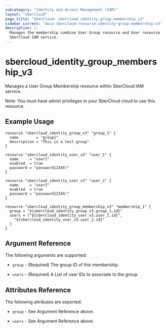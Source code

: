 ```yaml
---
subcategory: "Identity and Access Management (IAM)"
layout: "sbercloud"
page_title: "SberCloud: sbercloud_identity_group_membership_v3"
sidebar_current: "docs-sbercloud-resource-identity-group-membership-v3"
description: |-
  Manages the membership combine User Group resource and User resource  within
  SberCloud IAM service.
---
```


# sbercloud\_identity\_group_membership_v3

Manages a User Group Membership resource within SberCloud IAM service.

Note: You _must_ have admin privileges in your SberCloud cloud to use
this resource.

## Example Usage

```hcl
resource "sbercloud_identity_group_v3" "group_1" {
  name        = "group1"
  description = "This is a test group"
}

resource "sbercloud_identity_user_v3" "user_1" {
  name     = "user1"
  enabled  = true
  password = "password12345!"
}

resource "sbercloud_identity_user_v3" "user_2" {
  name     = "user2"
  enabled  = true
  password = "password12345!"
}

resource "sbercloud_identity_group_membership_v3" "membership_1" {
  group = "${sbercloud_identity_group_v3.group_1.id}"
  users = ["${sbercloud_identity_user_v3.user_1.id}",
    "${sbercloud_identity_user_v3.user_2.id}"
  ]
}
```

## Argument Reference

The following arguments are supported:

* `group` - (Required) The group ID of this membership. 

* `users` - (Required) A List of user IDs to associate to the group.

## Attributes Reference

The following attributes are exported:

* `group` - See Argument Reference above.

* `users` - See Argument Reference above.

